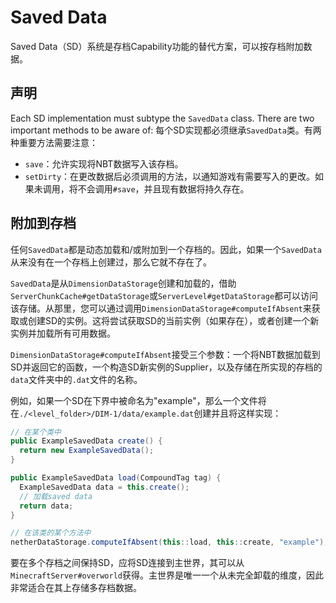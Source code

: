 Saved Data
==========

Saved Data（SD）系统是存档Capability功能的替代方案，可以按存档附加数据。

声明
----

Each SD implementation must subtype the `SavedData` class. There are two important methods to be aware of:
每个SD实现都必须继承`SavedData`类。有两种重要方法需要注意：

* `save`：允许实现将NBT数据写入该存档。
* `setDirty`：在更改数据后必须调用的方法，以通知游戏有需要写入的更改。如果未调用，将不会调用`#save`，并且现有数据将持久存在。

附加到存档
---------

任何`SavedData`都是动态加载和/或附加到一个存档的。因此，如果一个`SavedData`从来没有在一个存档上创建过，那么它就不存在了。

`SavedData`是从`DimensionDataStorage`创建和加载的，借助`ServerChunkCache#getDataStorage`或`ServerLevel#getDataStorage`都可以访问该存储。从那里，您可以通过调用`DimensionDataStorage#computeIfAbsent`来获取或创建SD的实例。这将尝试获取SD的当前实例（如果存在），或者创建一个新实例并加载所有可用数据。

`DimensionDataStorage#computeIfAbsent`接受三个参数：一个将NBT数据加载到SD并返回它的函数，一个构造SD新实例的Supplier，以及存储在所实现的存档的`data`文件夹中的`.dat`文件的名称。

例如，如果一个SD在下界中被命名为"example"，那么一个文件将在`./<level_folder>/DIM-1/data/example.dat`创建并且将这样实现：

```java
// 在某个类中
public ExampleSavedData create() {
  return new ExampleSavedData();
}

public ExampleSavedData load(CompoundTag tag) {
  ExampleSavedData data = this.create();
  // 加载saved data
  return data;
}

// 在该类的某个方法中
netherDataStorage.computeIfAbsent(this::load, this::create, "example");
```

要在多个存档之间保持SD，应将SD连接到主世界，其可以从`MinecraftServer#overworld`获得。主世界是唯一一个从未完全卸载的维度，因此非常适合在其上存储多存档数据。
